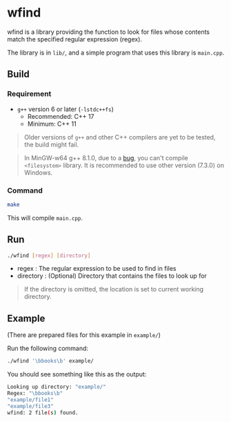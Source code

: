 wfind
=====
wfind is a library providing the function to look for files
whose contents match the specified regular expression (regex).

The library is in `lib/`, and a simple program that uses this library is `main.cpp`.

## Build

### Requirement

- `g++` version 6 or later (`-lstdc++fs`)
    + Recommended: C++ 17
    + Minimum: C++ 11

> Older versions of `g++` and other C++ compilers are yet to be tested, the build might fail.

> In MinGW-w64 g++ 8.1.0, due to a [bug](http://sourceforge.net/p/mingw-w64/bugs/737/), you can't compile `<filesystem>` library. It is recommended to use other version (7.3.0) on Windows.

### Command

```bash
make
```

This will compile `main.cpp`.

## Run

```bash
./wfind [regex] [directory]
```

- regex     : The regular expression to be used to find in files
- directory : (Optional) Directory that contains the files to look up for

> If the directory is omitted, the location is set to current working directory.

## Example

(There are prepared files for this example in `example/`)

Run the following command:
```bash
./wfind '\bbooks\b' example/
```

You should see something like this as the output:
```bash
Looking up directory: "example/"
Regex: "\bbooks\b"
"example/file1"
"example/file3"
wfind: 2 file(s) found.
```
